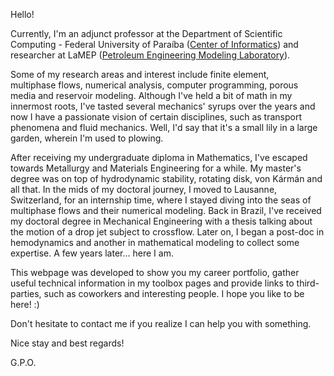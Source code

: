 
Hello!

Currently, I'm an adjunct professor at the Department of Scientific Computing - Federal University of Paraíba ([Center of Informatics](www.ci.ufpb.br)) and researcher at LaMEP ([Petroleum Engineering Modeling Laboratory](www.lamep.ci.ufpb.br)).

Some of my research areas and interest include finite element, multiphase flows, numerical analysis, computer programming, porous media and reservoir modeling. Although I've held a bit of math in my innermost roots, I've tasted several mechanics' syrups over the years and now I have a passionate vision of certain disciplines, such as transport phenomena and fluid mechanics. Well, I'd say that it's a small lily in a large garden, wherein I'm used to plowing.

After receiving my undergraduate diploma in Mathematics, I've escaped towards Metallurgy and Materials Engineering for a while. My master's degree was on top of hydrodynamic stability, rotating disk, von Kármán and all that. In the mids of my doctoral journey, I moved to Lausanne, Switzerland, for an internship time, where I stayed diving into the seas of multiphase flows and their numerical modeling. Back in Brazil, I've received my doctoral degree in Mechanical Engineering with a thesis talking about the motion of a drop jet subject to crossflow. Later on, I began a post-doc in hemodynamics and another in mathematical modeling to collect some expertise. A few years later... here I am. 

This webpage was developed to show you my career portfolio, gather useful technical information in my toolbox pages and provide links to third-parties, such as coworkers and interesting people. I hope you like to be here! :) 

Don't hesitate to contact me if you realize I can help you with something.

Nice stay and best regards!

G.P.O.
